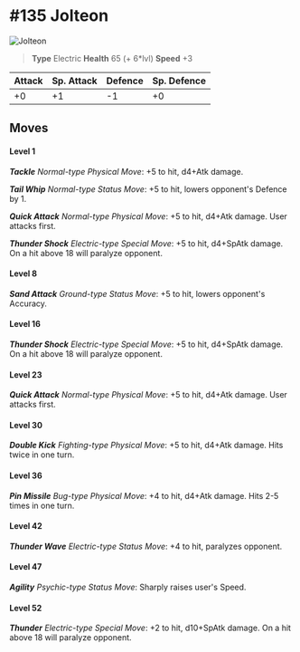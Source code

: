 # #135 Jolteon


![Jolteon](https://img.pokemondb.net/sprites/home/normal/1x/jolteon.png)

> **Type** Electric
> **Health** 65 (+ 6\*lvl)
> **Speed** +3

| Attack | Sp. Attack | Defence | Sp. Defence |
| ------ | ---------- | ------- | ----------- |
| +0 | +1 | -1 | +0 |

## Moves
#### Level 1

***Tackle** Normal-type Physical Move*: +5 to hit, d4+Atk damage. 

***Tail Whip** Normal-type Status Move*: +5 to hit, lowers opponent's Defence by 1.

***Quick Attack** Normal-type Physical Move*: +5 to hit, d4+Atk damage. User attacks first.

***Thunder Shock** Electric-type Special Move*: +5 to hit, d4+SpAtk damage. On a hit above 18 will paralyze opponent.
#### Level 8

***Sand Attack** Ground-type Status Move*: +5 to hit, lowers opponent's Accuracy.
#### Level 16

***Thunder Shock** Electric-type Special Move*: +5 to hit, d4+SpAtk damage. On a hit above 18 will paralyze opponent.
#### Level 23

***Quick Attack** Normal-type Physical Move*: +5 to hit, d4+Atk damage. User attacks first.
#### Level 30

***Double Kick** Fighting-type Physical Move*: +5 to hit, d4+Atk damage. Hits twice in one turn.
#### Level 36

***Pin Missile** Bug-type Physical Move*: +4 to hit, d4+Atk damage. Hits 2-5 times in one turn.
#### Level 42

***Thunder Wave** Electric-type Status Move*: +4 to hit, paralyzes opponent.
#### Level 47

***Agility** Psychic-type Status Move*: Sharply raises user's Speed.
#### Level 52

***Thunder** Electric-type Special Move*: +2 to hit, d10+SpAtk damage. On a hit above 18 will paralyze opponent.

